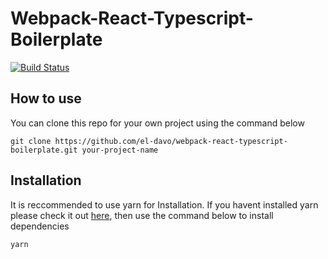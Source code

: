 # Webpack-React-Typescript-Boilerplate

[![Build Status](https://travis-ci.org/el-davo/webpack-react-typescript-boilerplate.svg?branch=master)](https://travis-ci.org/el-davo/webpack-react-typescript-boilerplate)

## How to use

You can clone this repo for your own project using the command below

```
git clone https://github.com/el-davo/webpack-react-typescript-boilerplate.git your-project-name
```

## Installation

It is reccommended to use yarn for Installation. If you havent installed yarn please check it out [here](https://yarnpkg.com/en/), then use the command below to install dependencies

```
yarn
```

